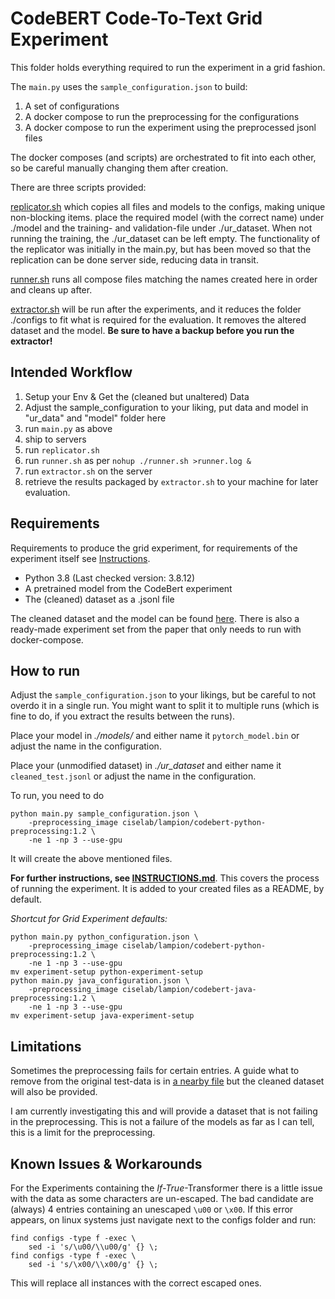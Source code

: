 # CodeBERT Code-To-Text Grid Experiment

This folder holds everything required to run the experiment in a grid fashion. 

The `main.py` uses the `sample_configuration.json` to build:

1. A set of configurations 
2. A docker compose to run the preprocessing for the configurations
3. A docker compose to run the experiment using the preprocessed jsonl files

The docker composes (and scripts) are orchestrated to fit into each other, 
so be careful manually changing them after creation.

There are three scripts provided: 

[replicator.sh](replicator.sh) which copies all files and models to the configs, making unique non-blocking items. 
place the required model (with the correct name) under ./model and the training- and validation-file under ./ur_dataset.
When not running the training, the ./ur_dataset can be left empty.
The functionality of the replicator was initially in the main.py, but has been moved so that the replication can be done server side, reducing data in transit.

[runner.sh](./runner.sh) runs all compose files matching the names created here in order and cleans up after.

[extractor.sh](./extractor.sh) will be run after the experiments, and it reduces the folder ./configs to fit what is required for the evaluation. It removes the altered dataset and the model. 
**Be sure to have a backup before you run the extractor!** 

## Intended Workflow

1. Setup your Env & Get the (cleaned but unaltered) Data
2. Adjust the sample_configuration to your liking, put data and model in "ur_data" and "model" folder here
3. run `main.py` as above
4. ship to servers
5. run `replicator.sh`
6. run `runner.sh` as per `nohup ./runner.sh >runner.log &`
7. run `extractor.sh` on the server
8. retrieve the results packaged by `extractor.sh` to your machine for later evaluation.

## Requirements

Requirements to produce the grid experiment, for requirements of the experiment itself see [Instructions](INSTRUCTIONS.md).

- Python 3.8 (Last checked version: 3.8.12)
- A pretrained model from the CodeBert experiment
- The (cleaned) dataset as a .jsonl file

The cleaned dataset and the model can be found [here](https://surfdrive.surf.nl/files/index.php/f/8713322177). 
There is also a ready-made experiment set from the paper that only needs to run with docker-compose. 

## How to run 

Adjust the `sample_configuration.json` to your likings, but be careful to not overdo it in a single run. 
You might want to split it to multiple runs (which is fine to do, if you extract the results between the runs).

Place your model in *./models/* and either name it `pytorch_model.bin` or adjust the name in the configuration.

Place your (unmodified dataset) in *./ur_dataset* and either name it `cleaned_test.jsonl` or adjust the name in the configuration.

To run, you need to do 

```shell
python main.py sample_configuration.json \
    -preprocessing_image ciselab/lampion/codebert-python-preprocessing:1.2 \
    -ne 1 -np 3 --use-gpu
```


It will create the above mentioned files.

**For further instructions, see [INSTRUCTIONS.md](INSTRUCTIONS.md)**.
This covers the process of running the experiment. It is added to your created files as a README, by default.

*Shortcut for Grid Experiment defaults:*

```shell 
python main.py python_configuration.json \
    -preprocessing_image ciselab/lampion/codebert-python-preprocessing:1.2 \
    -ne 1 -np 3 --use-gpu
mv experiment-setup python-experiment-setup
python main.py java_configuration.json \
    -preprocessing_image ciselab/lampion/codebert-java-preprocessing:1.2 \
    -ne 1 -np 3 --use-gpu
mv experiment-setup java-experiment-setup
```

## Limitations 

Sometimes the preprocessing fails for certain entries. 
A guide what to remove from the original test-data is in [a nearby file](./java-removal-info.txt) but the cleaned dataset will also be provided.

I am currently investigating this and will provide a dataset that is not failing in the preprocessing.
This is not a failure of the models as far as I can tell, this is a limit for the preprocessing.


## Known Issues & Workarounds

For the Experiments containing the *If-True*-Transformer there is a little issue with the data as some characters are un-escaped. 
The bad candidate are (always) 4 entries containing an unescaped `\u00` or `\x00`. 
If this error appears, on linux systems just navigate next to the configs folder and run: 

```shell
find configs -type f -exec \
    sed -i 's/\u00/\\u00/g' {} \;
find configs -type f -exec \
    sed -i 's/\x00/\\x00/g' {} \;
```

This will replace all instances with the correct escaped ones.
